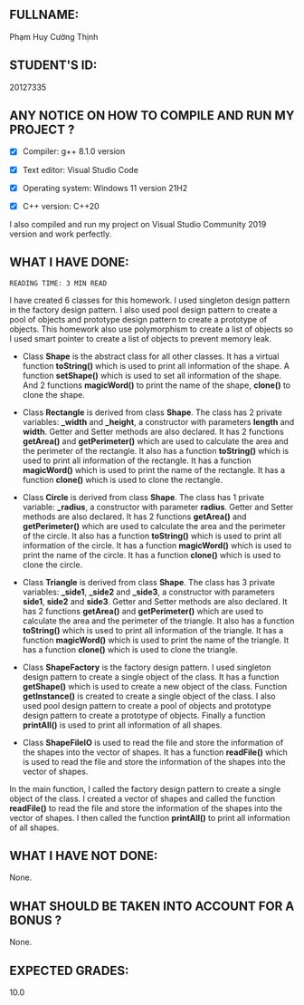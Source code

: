 ## **FULLNAME:**  

Phạm Huy Cường Thịnh

## **STUDENT'S ID:**

 20127335

## **ANY NOTICE ON HOW TO COMPILE AND RUN MY PROJECT ?**

- [x] Compiler: g++ 8.1.0 version

- [x] Text editor: Visual Studio Code

- [x] Operating system: Windows 11 version 21H2

- [x] C++ version: C++20

I also compiled and run my project on Visual Studio Community 2019 version and work perfectly.

## **WHAT I HAVE DONE:**

`READING TIME: 3 MIN READ`

I have created 6 classes for this homework. I used singleton design pattern in the factory design pattern. I also used pool design pattern to create a pool of objects and prototype design pattern to create a prototype of objects. This homework also use polymorphism to create a list of objects so I used smart pointer to create a list of objects to prevent memory leak.

- Class **Shape** is the abstract class for all other classes. It has a virtual function **toString()** which is used to print all information of the shape. A function **setShape()** which is used to set all information of the shape. And 2 functions **magicWord()** to print the name of the shape, **clone()** to clone the shape.

- Class **Rectangle** is derived from class **Shape**. The class has 2 private variables: **_width** and **_height**, a constructor with parameters **length** and **width**. Getter and Setter methods are also declared. It has 2 functions **getArea()** and **getPerimeter()** which are used to calculate the area and the perimeter of the rectangle. It also has a function **toString()** which is used to print all information of the rectangle. It has a function **magicWord()** which is used to print the name of the rectangle. It has a function **clone()** which is used to clone the rectangle.

- Class **Circle** is derived from class **Shape**. The class has 1 private variable: **_radius**, a constructor with parameter **radius**. Getter and Setter methods are also declared. It has 2 functions **getArea()** and **getPerimeter()** which are used to calculate the area and the perimeter of the circle. It also has a function **toString()** which is used to print all information of the circle. It has a function **magicWord()** which is used to print the name of the circle. It has a function **clone()** which is used to clone the circle.

- Class **Triangle** is derived from class **Shape**. The class has 3 private variables: **_side1**, **_side2** and **_side3**, a constructor with parameters **side1**, **side2** and **side3**. Getter and Setter methods are also declared. It has 2 functions **getArea()** and **getPerimeter()** which are used to calculate the area and the perimeter of the triangle. It also has a function **toString()** which is used to print all information of the triangle. It has a function **magicWord()** which is used to print the name of the triangle. It has a function **clone()** which is used to clone the triangle.

- Class **ShapeFactory** is the factory design pattern. I used singleton design pattern to create a single object of the class. It has a function **getShape()** which is used to create a new object of the class. Function **getInstance()** is created to create a single object of the class. I also used pool design pattern to create a pool of objects and prototype design pattern to create a prototype of objects. Finally a function **printAll()** is used to print all information of all shapes.

- Class **ShapeFileIO** is used to read the file and store the information of the shapes into the vector of shapes. It has a function **readFile()** which is used to read the file and store the information of the shapes into the vector of shapes.

In the main function, I called the factory design pattern to create a single object of the class. I created a vector of shapes and called the function **readFile()** to read the file and store the information of the shapes into the vector of shapes. I then called the function **printAll()** to print all information of all shapes.

## **WHAT I HAVE NOT DONE:**

None.

## **WHAT SHOULD BE TAKEN INTO ACCOUNT FOR A BONUS ?**

None.

## **EXPECTED GRADES:**

10.0
